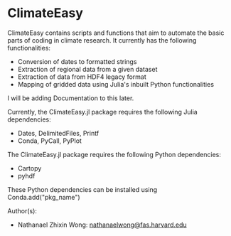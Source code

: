 # ClimateEasy

ClimateEasy contains scripts and functions that aim to automate the basic parts
of coding in climate research.  It currently has the following functionalities:
* Conversion of dates to formatted strings
* Extraction of regional data from a given dataset
* Extraction of data from HDF4 legacy format
* Mapping of gridded data using Julia's inbuilt Python functionalities

I will be adding Documentation to this later.

Currently, the ClimateEasy.jl package requires the following Julia dependencies:
* Dates, DelimitedFiles, Printf
* Conda, PyCall, PyPlot

The ClimateEasy.jl package requires the following Python dependencies:
* Cartopy
* pyhdf

These Python dependencies can be installed using Conda.add("pkg_name")

Author(s):
* Nathanael Zhixin Wong: nathanaelwong@fas.harvard.edu
